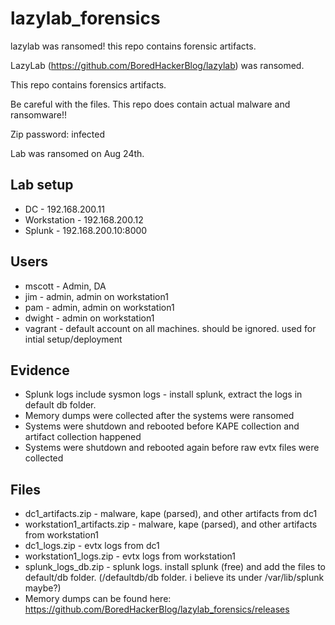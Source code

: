 # lazylab_forensics
lazylab was ransomed! this repo contains forensic artifacts.

LazyLab (https://github.com/BoredHackerBlog/lazylab) was ransomed.

This repo contains forensics artifacts.

Be careful with the files. This repo does contain actual malware and ransomware!!

Zip password: infected

Lab was ransomed on Aug 24th. 

## Lab setup

- DC - 192.168.200.11
- Workstation - 192.168.200.12
- Splunk - 192.168.200.10:8000

## Users
- mscott - Admin, DA
- jim - admin, admin on workstation1
- pam - admin, admin on workstation1
- dwight - admin on workstation1
- vagrant - default account on all machines. should be ignored. used for intial setup/deployment

## Evidence
- Splunk logs include sysmon logs - install splunk, extract the logs in default db folder.
- Memory dumps were collected after the systems were ransomed
- Systems were shutdown and rebooted before KAPE collection and artifact collection happened
- Systems were shutdown and rebooted again before raw evtx files were collected


## Files
- dc1_artifacts.zip - malware, kape (parsed), and other artifacts from dc1
- workstation1_artifacts.zip - malware, kape (parsed), and other artifacts from workstation1
- dc1_logs.zip - evtx logs from dc1
- workstation1_logs.zip - evtx logs from workstation1
- splunk_logs_db.zip - splunk logs. install splunk (free) and add the files to default/db folder. (/defaultdb/db folder. i believe its under /var/lib/splunk maybe?)
- Memory dumps can be found here: https://github.com/BoredHackerBlog/lazylab_forensics/releases
